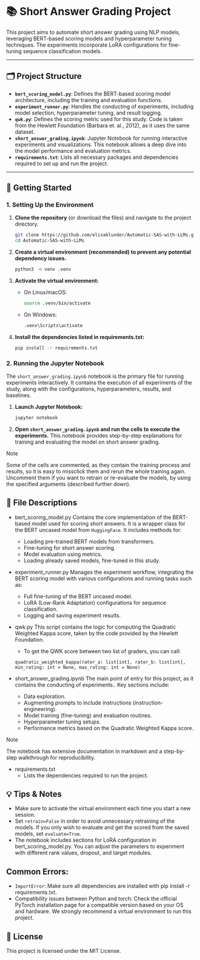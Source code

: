 # 📚 Short Answer Grading Project

This project aims to automate short answer grading using NLP models, leveraging BERT-based scoring models and hyperparameter tuning techniques. The experiments incorporate LoRA configurations for fine-tuning sequence classification models. 

---

## 🗂️ Project Structure

- **`bert_scoring_model.py`**: Defines the BERT-based scoring model architecture, including the training and evaluation functions.
- **`experiment_runner.py`**: Handles the conducting of experiments, including model selection, hyperparameter tuning, and result logging.
- **`qwk.py`**: Defines the scoring metric used for this study. Code is taken from the Hewlett Foundation (Barbara et. al., 2012), as it uses the same dataset.
- **`short_answer_grading.ipynb`**: Jupyter Notebook for running interactive experiments and visualizations. This notebook allows a deep dive into the model performance and evaluation metrics.
- **`requirements.txt`**: Lists all necessary packages and dependencies required to set up and run the project.
---

## 🚀 Getting Started

### 1. Setting Up the Environment

1. **Clone the repository** (or download the files) and navigate to the project directory.
   
   ```bash
   git clone https://github.com/elisaklunder/Automatic-SAS-with-LLMs.git
   cd Automatic-SAS-with-LLMs
2. **Create a virtual environment (recommended) to prevent any potential dependency issues.**
    ```bash
    python3 -m venv .venv
3. **Activate the virtual environment:**
    - On Linux/macOS:
        ```bash
        source .venv/bin/activate
    - On Windows:
        ```bash
        .venv\Scripts\activate
4. **Install the dependencies listed in requirements.txt:**
    ```bash
    pip install -r requirements.txt
### 2. Running the Jupyter Notebook
The `short_answer_grading.ipynb` notebook is the primary file for running experiments interactively.
It contains the execution of all experiments of the study, along with the configurations, hyperparameters, results, and baselines.

1. **Launch Jupyter Notebook:**
    ```bash
    jupyter notebook
2. **Open `short_answer_grading.ipynb` and run the cells to execute the experiments.**
    This notebook provides step-by-step explanations for training and evaluating the model on short answer grading.
> [!NOTE]
> Some of the cells are commented, as they contain the training process and results, so it is easy to missclick them and rerun the whole training again. Uncomment them if you want to retrain or re-evaluate the models, by using the specified arguments (described further down).


## 📂 File Descriptions

- bert_scoring_model.py
    Contains the core implementation of the BERT-based model used for scoring short answers. It is a wrapper class for the BERT uncased model from `HuggingFace`. It includes methods for:
    - Loading pre-trained BERT models from transformers.
    - Fine-tuning for short answer scoring.
    - Model evaluation using metrics.
    - Loading already saved models, fine-tuned in this study.

- experiment_runner.py
    Manages the experiment workflow, integrating the BERT scoring model with various configurations and running tasks such as:
    - Full fine-tuning of the BERT uncased model.
    - LoRA (Low-Rank Adaptation) configurations for sequence classification.
    - Logging and saving experiment results.

- qwk.py
    This script contains the logic for computing the Quadratic Weighted Kappa score, taken by the code provided by the Hewlett Foundation.
    - To get the QWK score between two list of graders, you can call:

    `quadratic_weighted_kappa(rater_a: list[int], rater_b: list[int], min_rating: int = None, max_rating: int = None)`


- short_answer_grading.ipynb
    The main point of entry for this project, as it contains the conducting of experiments.. Key sections include:
    - Data exploration.
    - Augmenting prompts to include instructions (instruction-engineering).
    - Model training (fine-tuning) and evaluation routines.
    - Hyperparameter tuning setups.
    - Performance metrics based on the Quadratic Weighted Kappa score.
> [!NOTE]
> The notebook has extensive documentation in markdown and a step-by-step walkthrough for reproducibility.

- requirements.txt
    - Lists the dependencies required to run the project.

## 💡 Tips & Notes
- Make sure to activate the virtual environment each time you start a new session.
- Set `retrain=False` in order to avoid unnecessary retraining of the models. If you only wish to evaluate and get the scored from the saved models, set `evaluate=True`.
- The notebook includes sections for LoRA configuration in bert_scoring_model.py. You can adjust the parameters to experiment with different rank values, dropout, and target modules.

## Common Errors:

- `ImportError`: Make sure all dependencies are installed with pip install -r requirements.txt.
- Compatibility issues between Python and torch: Check the official PyTorch installation page for a compatible version based on your OS and hardware. We strongly recommend a virtual environment to run this project.

## 📄 License
This project is licensed under the MIT License.
